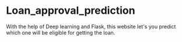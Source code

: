 # Loan_approval_prediction
With the help of Deep learning and Flask, this website let's you predict which one will be eligible for getting the loan.
